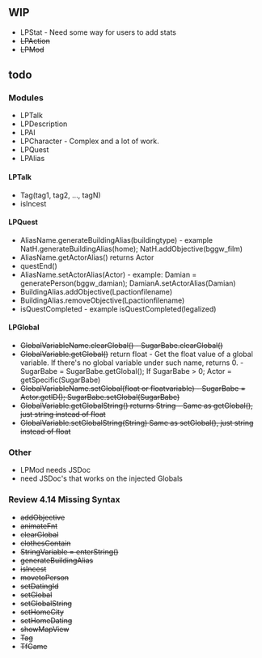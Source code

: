 #
## WIP
* LPStat - Need some way for users to add stats
* ~~LPAction~~
* ~~LPMod~~

## todo

### Modules
* LPTalk
* LPDescription
* LPAI
* LPCharacter - Complex and a lot of work.
* LPQuest
* LPAlias

#### LPTalk
* Tag(tag1, tag2, ..., tagN)
* isIncest

#### LPQuest
* AliasName.generateBuildingAlias(buildingtype) - example NatH.generateBuildingAlias(home); NatH.addObjective(bggw_film)
* AliasName.getActorAlias() returns Actor
* questEnd()
* AliasName.setActorAlias(Actor) - example: Damian = generatePerson(bggw_damian); DamianA.setActorAlias(Damian)
* BuildingAlias.addObjective(Lpactionfilename)
* BuildingAlias.removeObjective(Lpactionfilename)
* isQuestCompleted - example isQuestCompleted(legalized)

#### LPGlobal
* ~~GlobalVariableName.clearGlobal() - SugarBabe.clearGlobal()~~
* ~~GlobalVariable.getGlobal()~~ return float - Get the float value of a global variable. If there's no global variable under such name, returns 0. - SugarBabe = SugarBabe.getGlobal(); If SugarBabe > 0; Actor = getSpecific(SugarBabe)
* ~~GlobalVariableName.setGlobal(float or floatvariable) - SugarBabe = Actor.getID();  SugarBabe.setGlobal(SugarBabe)~~
* ~~GlobalVariable.getGlobalString() returns String - Same as getGlobal(), just string instead of float~~
* ~~GlobalVariable.setGlobalString(String) Same as setGlobal(), just string instead of float~~

### Other
* LPMod needs JSDoc
* need JSDoc's that works on the injected Globals

### Review 4.14 Missing Syntax
* ~~addObjective~~
* ~~animateFnt~~
* ~~clearGlobal~~
* ~~clothesContain~~
* ~~StringVariable = enterString()~~
* ~~generateBuildingAlias~~
* ~~isIncest~~
* ~~movetoPerson~~
* ~~setDatingId~~
* ~~setGlobal~~
* ~~setGlobalString~~
* ~~setHomeCity~~
* ~~setHomeDating~~
* ~~showMapView~~
* ~~Tag~~
* ~~TfGame~~